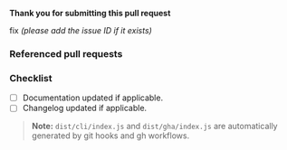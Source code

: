 **Thank you for submitting this pull request**

fix _(please add the issue ID if it exists)_

### Referenced pull requests

<!-- Add URLs of all referenced pull requests if they exist. This is only required when making
changes that span multiple kiegroup repositories and depend on each other. -->
<!-- Example:
- https://github.com/kiegroup/droolsjbpm-build-bootstrap/pull/1234
- https://github.com/kiegroup/drools/pull/3000
- https://github.com/kiegroup/optaplanner/pull/899
- etc.
-->

### Checklist
- [ ] Documentation updated if applicable.
- [ ] Changelog updated if applicable.

> **Note:** `dist/cli/index.js` and `dist/gha/index.js` are automatically generated by git hooks and gh workflows.
